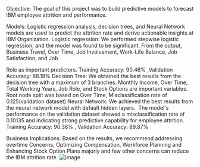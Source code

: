 Objective: The goal of this project was to build predictive models to forecast IBM employee attrition and performance.

Models:  Logistic regression analysis, decision trees, and Neural Network models  are used to predict the attrition rate and derive actionable insights at IBM Organization.
Logistic regression: We performed stepwise logistic regression, and the model was found to be significant. From the output, Business Travel, Over Time, Job Involvement, Work-Life Balance, Job Satisfaction, and Job 

Role as important predictors. 
Training Accuracy: 90.46% ,Validation Accuracy: 88.18%
Decision Tree: We obtained the best results from the decision tree with a maximum of 3 branches. Monthly Income, Over Time, Total Working Years, Job Role, and Stock Options are important variables. Root node split was based on Over Time, 
Misclassification rate of 0.125(validation dataset)
Neural Network: We achieved the best results from the neural network model with default hidden layers.  The model's performance on the validation dataset showed a misclassification rate of 0.10135 and indicating strong predictive capability for employee attrition. 
Training Accuracy: 90.38% , Validation Accuracy: 89.87%

Business Implications: Based on the results, we recommend addressing overtime Concerns, Optimizing Compensation, Workforce Planning and Enhancing  Stock Option Plans majorly and few other concerns can reduce the IBM attrition rate.
![image](https://github.com/user-attachments/assets/fe07702d-6624-4e51-8e17-785c3dc26a25)
